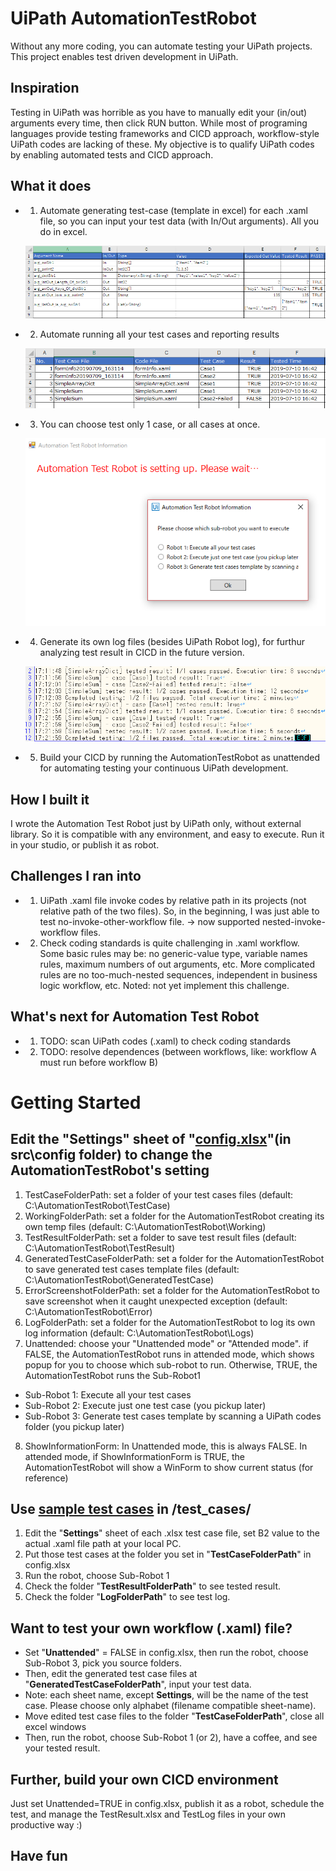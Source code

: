 # UiPath AutomationTestRobot
Without any more coding, you can automate testing your UiPath projects. This project enables test driven development in UiPath.

## Inspiration
Testing in UiPath was horrible as you have to manually edit your (in/out) arguments every time, then click RUN button.
While most of programing languages provide testing frameworks and CICD approach, workflow-style UiPath codes are lacking of these.
My objective is to qualify UiPath codes by enabling automated tests and CICD approach.

## What it does
* 1. Automate generating test-case (template in excel) for each .xaml file, so you can input your test data (with In/Out arguments). All you do in excel.
    <p><img src="images/TestCase.png" alt="TestCase generated by The AutomationTestRobot"></p>
* 2. Automate running all your test cases and reporting results
    <p><img src="images/TestResult.png" alt="TestResult reported by The AutomationTestRobot"></p>
* 3. You can choose test only 1 case, or all cases at once.
    <p><img src="images/RobotStart.png" alt="When you run in Attended Mode, you can choose which sub-robot to run"></p>
* 4. Generate its own log files (besides UiPath Robot log), for furthur analyzing test result in CICD in the future version.
    <p><img src="images/TestLog.png" alt="TestLog generated by The AutomationTestRobot"></p>
* 5. Build your CICD by running the AutomationTestRobot as unattended for automating testing your continuous UiPath development.

## How I built it 
I wrote the Automation Test Robot just by UiPath only, without external library. So it is compatible with any environment, and easy to execute. Run it in your studio, or publish it as robot.

## Challenges I ran into
* 1. UiPath .xaml file invoke codes by relative path in its projects (not relative path of the two files). So, in the beginning, I was just able to test no-invoke-other-workflow file.
-> now supported nested-invoke-workflow files.
* 2. Check coding standards is quite challenging in .xaml workflow. Some basic rules may be: no generic-value type, variable names rules, maximum numbers of out arguments, etc. More complicated rules are no too-much-nested sequences, independent in business logic workflow, etc. Noted: not yet implement this challenge.

## What's next for Automation Test Robot
* 1. TODO: scan UiPath codes (.xaml) to check coding standards
* 2. TODO: resolve dependences (between workflows, like: workflow A must run before workflow B)

# Getting Started

## Edit the "**Settings**" sheet of "[config.xlsx](https://github.com/thangiswho/uipath_AutomationTestRobot/blob/master/src/config/config.xlsx)"(in src\config folder) to change the AutomationTestRobot's setting
1. TestCaseFolderPath: set a folder of your test cases files (default: C:\AutomationTestRobot\TestCase)
2. WorkingFolderPath: set a folder for the AutomationTestRobot creating its own temp files (default: C:\AutomationTestRobot\Working)
3. TestResultFolderPath: set a folder to save test result files (default: C:\AutomationTestRobot\TestResult)
4. GeneratedTestCaseFolderPath: set a folder for the AutomationTestRobot to save generated test cases template files (default: C:\AutomationTestRobot\GeneratedTestCase)
5. ErrorScreenshotFolderPath: set a folder for the AutomationTestRobot to save screenshot when it caught unexpected exception  (default: C:\AutomationTestRobot\Error)
6. LogFolderPath: set a folder for the AutomationTestRobot to log its own log information (default: C:\AutomationTestRobot\Logs)
7. Unattended: choose your "Unattended mode" or "Attended mode". if FALSE, the AutomationTestRobot runs in attended mode, which shows popup for you to choose which sub-robot to run. Otherwise, TRUE, the AutomationTestRobot runs the Sub-Robot1
  * Sub-Robot 1: Execute all your test cases
  * Sub-Robot 2: Execute just one test case (you pickup later)
  * Sub-Robot 3: Generate test cases template by scanning a UiPath codes folder (you pickup later)
8. ShowInformationForm: In Unattended mode, this is always FALSE. In attended mode, if ShowInformationForm is TRUE, the AutomationTestRobot will show a WinForm to show current status (for reference)

## Use [sample test cases](https://github.com/thangiswho/uipath_AutomationTestRobot/tree/master/test_cases) in /test_cases/
1. Edit the "**Settings**" sheet of each .xlsx test case file, set B2 value to the actual .xaml file path at your local PC.
2. Put those test cases at the folder you set in "**TestCaseFolderPath**" in config.xlsx
3. Run the robot, choose Sub-Robot 1
4. Check the folder "**TestResultFolderPath**" to see tested result.
5. Check the folder "**LogFolderPath**" to see test log.

## Want to test your own workflow (.xaml) file?
* Set "**Unattended**" = FALSE in config.xlsx, then run the robot, choose Sub-Robot 3, pick you source folders.
* Then, edit the generated test case files at "**GeneratedTestCaseFolderPath**", input your test data.
* Note: each sheet name, except **Settings**, will be the name of the test case. Please choose only alphabet (filename compatible sheet-name).
* Move edited test case files to the folder "**TestCaseFolderPath**", close all excel windows
* Then, run the robot, choose Sub-Robot 1 (or 2), have a coffee, and see your tested result.

## Further, build your own CICD environment
Just set Unattended=TRUE in config.xlsx, publish it as a robot, schedule the test, and manage the TestResult.xlsx and TestLog files in your own productive way :)

## Have fun
